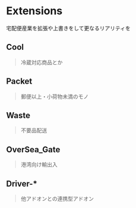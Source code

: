 # Extensions
宅配便産業を拡張や上書きをして更なるリアリティを

## Cool
> 冷蔵対応商品とか

## Packet
> 郵便以上・小荷物未満のモノ

## Waste
> 不要品配送

## OverSea_Gate
> 港湾向け輸出入

## Driver-*
> 他アドオンとの連携型アドオン
